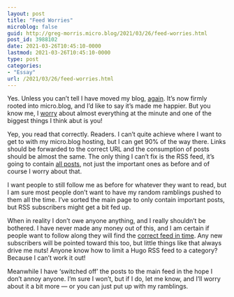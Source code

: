 ```yaml
---
layout: post
title: "Feed Worries"
microblog: false
guid: http://greg-morris.micro.blog/2021/03/26/feed-worries.html
post_id: 3988102
date: 2021-03-26T10:45:10-0000
lastmod: 2021-03-26T10:45:10-0000
type: post
categories:
- "Essay"
url: /2021/03/26/feed-worries.html
---
```

<!--kg-card-begin: html--><p>Yes. Unless you can’t tell I have moved my blog, <a href="/2021/01/28/i-didnt-want.html">again</a>. It’s now firmly rooted into micro.blog, and I’d like to say it’s made me happier. But you know me, I <a href="/2021/03/25/at-the-moment.html">worry</a> about almost everything at the minute and one of the biggest things I think abut is you!</p>
<p>Yep, you read that correctly. Readers. I can’t quite achieve where I want to get to with my micro.blog hosting, but I can get 90% of the way there. Links should be forwarded to the correct URL and the consumption of posts should be almost the same. The only thing I can’t fix is the RSS feed, it’s going to contain <a href="/2021/03/24/moved-all-of.html">all posts</a>, not just the important ones as before and of course I worry about that.</p>
<p>I want people to still follow me as before for whatever they want to read, but I am sure most people don’t want to have my random ramblings pushed to them all the time. I’ve sorted the main page to only contain important posts, but RSS subscribers might get a bit fed up.</p>
<p>When in reality I don’t owe anyone anything, and I really shouldn’t be bothered. I have never made any money out of this, and I am certain if people want to follow along they will find the <a href="/categories/main/feed.xml">correct feed in time</a>. Any new subscribers will be pointed toward this too, but little things like that always drive me nuts! Anyone know how to limit a Hugo RSS feed to a category? Because I can’t work it out!</p>
<p>Meanwhile I have ‘switched off’ the posts to the main feed in the hope I don’t annoy anyone. I’m sure I won’t, but if I do, let me know, and I’ll worry about it a bit more — or you can just put up with my ramblings.</p>
<!--kg-card-end: html-->
